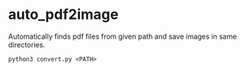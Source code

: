 # auto_pdf2image
Automatically finds pdf files from given path and save images in same directories.

```
python3 convert.py <PATH>
```
